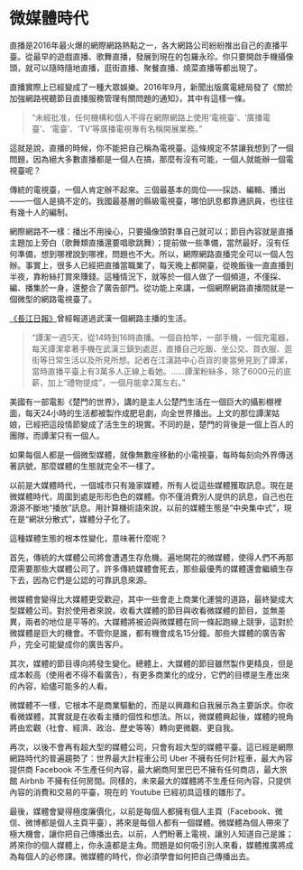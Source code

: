 # 微媒體時代

直播是2016年最火爆的網際網路熱點之一，各大網路公司紛紛推出自己的直播平臺。從最早的遊戲直播、歌舞直播，發展到現在的包羅永珍。你只要開啟手機攝像頭，就可以隨時隨地直播，逛街直播、聚餐直播、燒菜直播等都出現了。

直播實際上已經變成了一種大眾娛樂。2016年9月，新聞出版廣電總局發了《關於加強網路視聽節目直播服務管理有關問題的通知》，其中有這樣一條。

> “未經批准，任何機構和個人不得在網際網路上使用‘電視臺’、‘廣播電臺’、‘電臺’、‘TV’等廣播電視專有名稱開展業務。”

這就是說，直播的時候，你不能把自己稱為電視臺。這條規定不禁讓我想到了一個問題，因為絕大多數直播都是一個人在搞，那麼有沒有可能，一個人就能辦一個電視臺呢？

傳統的電視臺，一個人肯定辦不起來。三個最基本的崗位——採訪、編輯、播出——一個人是搞不定的。我國最基層的縣級電視臺，哪怕訊息都靠通訊員，也往往有幾十人的編制。

網際網路不一樣：播出不用操心，只要攝像頭對準自己就可以；節目內容就是直播主題加上旁白（歌舞類直播還要唱歌跳舞）；提前做一些準備，當然最好，沒有任何準備，想到哪裡說到哪裡，問題也不大。所以，網際網路直播完全可以一個人包辦。事實上，很多人已經把直播當職業了，每天晚上都開臺，從晚飯後一直直播到半夜，靠粉絲打賞來賺錢。這種情況下，就等於一個人做了一個頻道，不僅採、編、播集於一身，還整合了廣告部門。從功能上來講，一個網際網路直播間就是一個微型的網路電視臺了。

[《長江日報》](http://finance.sina.com.cn/china/gncj/2016-02-17/doc-ifxprucu2949001.shtml)曾經報道過武漢一個網路主播的生活。

> “譚潔一週5天，從14時到16時直播。一個自拍竿，一部手機，一個充電器，每天譚潔拿著手機在武漢三鎮到處逛，直播自己吃飯、坐公交、買衣服、逛街等日常生活以及所見所想。記者在江漢路中心百貨的麥當勞見到了譚潔，當時直播平臺上有3萬多人正線上看她。……譚潔粉絲多，除了6000元的底薪，加上“禮物提成”，一個月能拿2萬左右。”

美國有一部電影《楚門的世界》，講的是主人公楚門生活在一個巨大的攝影棚裡面，每天24小時的生活都被製作成肥皂劇，向全世界播出。上文的那位譚潔姑娘，已經把這段情節變成了活生生的現實。不同的是，楚門的背後是一個上百人的團隊，而譚潔只有一個人。

如果每個人都是一個微型媒體，就像無數座移動的小電視臺，每時每刻向外界傳送著訊號，那麼媒體的生態就完全不一樣了。

以前是大媒體時代，一個城市只有幾家媒體，所有人從這些媒體獲取訊息。現在是微媒體時代，周圍到處是形形色色的媒體。你不僅消費別人提供的訊息，自己也在源源不斷地“播放”訊息。用計算機術語來說，以前的媒體生態是“中央集中式”，現在是“網狀分散式”，媒體分子化了。

這種媒體生態的根本性變化，意味著什麼呢？

首先，傳統的大媒體公司將會遭遇生存危機。遍地開花的微媒體，使得人們不再那麼需要那些大媒體公司了。許多傳統媒體會死去，那些最優秀的媒體還會繼續生存下去，因為它們是公認的可靠訊息來源。

微媒體會變得比大媒體更受歡迎，其中一些會走上商業化運營的道路，最終變成大型媒體公司。對於使用者來說，收看大媒體的節目與收看微媒體的節目，並無差異，兩者的地位是平等的。大媒體將被迫與微媒體在同一條起跑線上競爭，這對於微媒體是巨大的機會。不管你是誰，都有機會成名15分鐘。那些大媒體的廣告客戶，完全可能變成你的廣告客戶。

其次，媒體的節目導向將發生變化。總體上，大媒體的節目雖然製作更精良，但是成本較高（使用者不得不看廣告），有更多商業化的成分，它們的目標是生產出來的內容，給儘可能多的人看。

微媒體不一樣，它根本不是商業驅動的，而是以興趣和自我展示為主要訴求。你收看微媒體，其實就是在收看主播的個性和想法。所以，微媒體興起後，媒體的視角將由宏觀（社會、經濟、政治、歷史等等）轉向更微觀、更自我。

再次，以後不會再有超大型的媒體公司，只會有超大型的媒體平臺。這已經是網際網路時代的普遍趨勢了：世界最大計程車公司 Uber 不擁有任何計程車，最大內容提供商 Facebook 不生產任何內容，最大網商阿里巴巴不擁有任何商店，最大旅館 Airbnb 不擁有任何房間。同樣的，未來最大的媒體將不生產任何內容，只提供內容的消費和交易的平臺，現在的 Youtube 已經初具這樣的雛形了。

最後，媒體會變得極度廉價化，以前是每個人都擁有個人主頁（Facebook、微信、微博都是個人主頁平臺），將來是每個人都有一個媒體。微媒體為個人帶來了極大機會，讓你把自己傳播出去。以前，人們盼著上電視，讓別人知道自己是誰；將來你的個人媒體上，你永遠都是主角。問題是如何吸引別人來看，媒體推廣將成為每個人的必修課。微媒體的時代，你必須學會如何把自己傳播出去。
